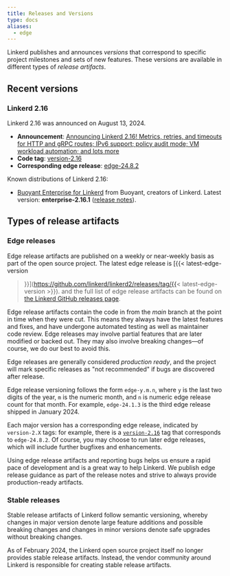 ```yaml
---
title: Releases and Versions
type: docs
aliases:
  - edge
---
```


Linkerd publishes and announces _versions_ that correspond to specific project
milestones and sets of new features. These versions are available in different
types of _release artifacts_.

## Recent versions

### Linkerd 2.16

Linkerd 2.16 was announced on August 13, 2024.

<!-- markdownlint-disable MD013 -->

- **Announcement**:
  [Announcing Linkerd 2.16! Metrics, retries, and timeouts for HTTP and gRPC routes; IPv6 support; policy audit mode; VM workload automation; and lots more](/2024/08/13/announcing-linkerd-2.16/)
- **Code tag**:
  [version-2.16](https://github.com/linkerd/linkerd2/releases/tag/version-2.16)
- **Corresponding edge release**:
  [edge-24.8.2](https://github.com/linkerd/linkerd2/releases/tag/edge-24.8.2)

Known distributions of Linkerd 2.16:

- [Buoyant Enterprise for Linkerd](https://docs.buoyant.io/buoyant-enterprise-linkerd)
  from Buoyant, creators of Linkerd. Latest version: **enterprise-2.16.1**
  ([release notes](https://docs.buoyant.io/release-notes/buoyant-enterprise-linkerd/enterprise-2.16.1/)).

## Types of release artifacts

### Edge releases

<!-- markdownlint-disable MD034 -->

Edge release artifacts are published on a weekly or near-weekly basis as part of
the open source project. The latest edge release is [{{< latest-edge-version
>}}](https://github.com/linkerd/linkerd2/releases/tag/{{<
latest-edge-version >}}). and the full list of edge release artifacts can be
found on
[the Linkerd GitHub releases page](https://github.com/linkerd/linkerd2/releases).

Edge release artifacts contain the code in from the _main_ branch at the point
in time when they were cut. This means they always have the latest features and
fixes, and have undergone automated testing as well as maintainer code review.
Edge releases may involve partial features that are later modified or backed
out. They may also involve breaking changes—of course, we do our best to avoid
this.

Edge releases are generally considered _production ready_, and the project will
mark specific releases as "not recommended" if bugs are discovered after
release.

Edge release versioning follows the form `edge-y.m.n`, where `y` is the last two
digits of the year, `m` is the numeric month, and `n` is numeric edge release
count for that month. For example, `edge-24.1.3` is the third edge release
shipped in January 2024.

Each major version has a corresponding edge release, indicated by `version-2.X`
tags: for example, there is a
[`version-2.16`](https://github.com/linkerd/linkerd2/releases/tag/version-2.16)
tag that corresponds to `edge-24.8.2`. Of course, you may choose to run later
edge releases, which will include further bugfixes and enhancements.

Using edge release artifacts and reporting bugs helps us ensure a rapid pace of
development and is a great way to help Linkerd. We publish edge release guidance
as part of the release notes and strive to always provide production-ready
artifacts.

### Stable releases

Stable release artifacts of Linkerd follow semantic versioning, whereby changes
in major version denote large feature additions and possible breaking changes
and changes in minor versions denote safe upgrades without breaking changes.

As of February 2024, the Linkerd open source project itself no longer provides
stable release artifacts. Instead, the vendor community around Linkerd is
responsible for creating stable release artifacts.
